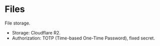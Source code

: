 # Files
File storage.
- Storage: Cloudflare R2.
- Authorization: TOTP (Time-based One-Time Password), fixed secret.
